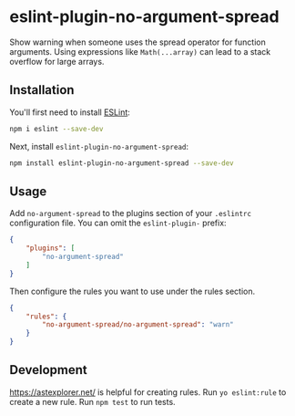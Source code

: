 # eslint-plugin-no-argument-spread

Show warning when someone uses the spread operator for function arguments. Using expressions like `Math(...array)` can lead to a stack overflow for large arrays.

## Installation

You'll first need to install [ESLint](https://eslint.org/):

```sh
npm i eslint --save-dev
```

Next, install `eslint-plugin-no-argument-spread`:

```sh
npm install eslint-plugin-no-argument-spread --save-dev
```

## Usage

Add `no-argument-spread` to the plugins section of your `.eslintrc` configuration file. You can omit the `eslint-plugin-` prefix:

```json
{
    "plugins": [
        "no-argument-spread"
    ]
}
```


Then configure the rules you want to use under the rules section.

```json
{
    "rules": {
        "no-argument-spread/no-argument-spread": "warn"
    }
}
```

## Development

https://astexplorer.net/ is helpful for creating rules. Run `yo eslint:rule` to create a new rule. Run `npm test` to run tests.
